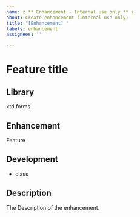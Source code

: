 ```yaml
---
name: z ** Enhancement - Internal use only ** z
about: Create enhancement (Internal use only)
title: "[Enhancement] "
labels: enhancement
assignees: ''

---
```


# Feature title

## Library

xtd.forms

## Enhancement

Feature

## Development

* class

## Description

The Description of the enhancement.

